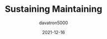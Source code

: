 ---
author: davatron5000
date: 2021-12-16
tags:
  - open-source
  - meta
target_url: https://daverupert.com/2021/12/sustaining-maintaining/
title: Sustaining Maintaining
---